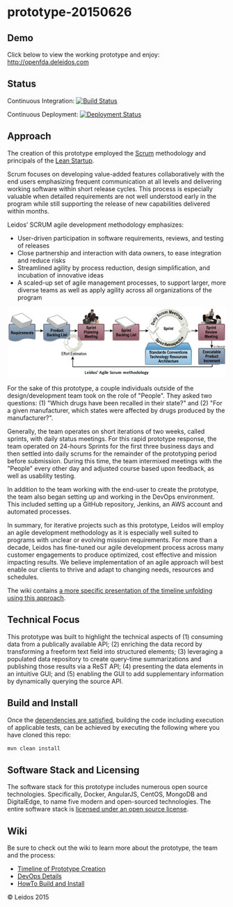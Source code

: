 # prototype-20150626

## Demo
Click below to view the working prototype and enjoy:  
http://openfda.deleidos.com

## Status
Continuous Integration:
[![Build Status](https://jenkins.openfda.deleidos.com/buildStatus/icon?job=Deploy_Prototype)](https://jenkins.openfda.deleidos.com/job/Deploy_Prototype/)

Continuous Deployment:
[![Deployment Status](https://jenkins.openfda.deleidos.com/job/Deploy_Prototype/badge/icon)](https://jenkins.openfda.deleidos.com/job/Deploy_Prototype/)  

## Approach
The creation of this prototype employed the [Scrum](https://en.wikipedia.org/wiki/Scrum_(software_development)) methodology and principals of the [Lean Startup](https://en.wikipedia.org/wiki/Lean_startup).  

Scrum focuses on developing value-added features collaboratively with the end users emphasizing frequent communication at all levels and delivering working software within short release cycles. This process is especially valuable when detailed requirements are not well understood early in the program while still supporting the release of new capabilities delivered within months.  

Leidos’ SCRUM agile development methodology emphasizes:
+	User-driven participation in software requirements, reviews, and testing of releases  
+	Close partnership and interaction with data owners, to ease integration and reduce risks  
+	Streamlined agility by process reduction, design simplification, and incubation of innovative ideas  
+	A scaled-up set of agile management processes, to support larger, more diverse teams as well as apply agility across all organizations of the program  

![](https://raw.githubusercontent.com/deleidos/prototype-20150626/master/docs/archive/scrum_diagram1.png)

For the sake of this prototype, a couple individuals outside of the design/development team took on the role of "People". They asked two questions: (1) "Which drugs have been recalled in their state?" and (2) "For a given manufacturer, which states were affected by drugs produced by the manufacturer?".

Generally, the team operates on short iterations of two weeks, called sprints, with daily status meetings. For this rapid prototype response, the team operated on 24-hours Sprints for the first three business days and then settled into daily scrums for the remainder of the prototyping period before submission. During this time, the team intermixed meetings with the "People" every other day and adjusted course based upon feedback, as well as usability testing. 

In addition to the team working with the end-user to create the prototype, the team also began setting up and working in the DevOps environment. This included setting up a GitHub repository, Jenkins, an AWS account and automated processes. 
  
In summary, for iterative projects such as this prototype, Leidos will employ an agile development methodology as it is especially well suited to programs with unclear or evolving mission requirements. For more than a decade, Leidos has fine-tuned our agile development process across many customer engagements to produce optimized, cost effective and mission impacting results. We believe implementation of an agile approach will best enable our clients to thrive and adapt to changing needs, resources and schedules.  

The wiki contains [a more specific presentation of the timeline unfolding using this approach](https://github.com/deleidos/prototype-20150626/wiki/Prototype-Timeline). 

## Technical Focus

This prototype was built to highlight the technical aspects of (1) consuming data from a publically available API; (2) enriching the data record by transforming a freeform text field into structured elements; (3) leveraging a populated data repository to create query-time summarizations and publishing those results via a ReST API; (4) presenting the data elements in an intuitive GUI; and (5) enabling the GUI to add supplementary information by dynamically querying the source API.

## Build and Install

Once the [dependencies are satisfied](https://github.com/deleidos/prototype-20150626/wiki#build-and-install), building the code including execution of applicable tests, can be achieved by executing the following where you have cloned this repo:

```bash
mvn clean install
``` 

## Software Stack and Licensing

The software stack for this prototype includes numerous open source technologies. Specifically, Docker, AngularJS, CentOS, MongoDB and DigitalEdge, to name five modern and open-sourced technologies. The entire software stack is [licensed under an open source license](https://github.com/deleidos/prototype-20150626/wiki#licenses).

## Wiki
Be sure to check out the wiki to learn more about the prototype, the team and the process:
+ [Timeline of Prototype Creation](https://github.com/deleidos/prototype-20150626/wiki/Prototype-Timeline)
+ [DevOps Details](https://github.com/deleidos/prototype-20150626/wiki/DevOps)
+ [HowTo Build and Install](https://github.com/deleidos/prototype-20150626/wiki#build-and-install)

&copy; Leidos 2015
